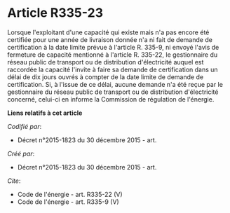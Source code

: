 # Article R335-23

Lorsque l'exploitant d'une capacité qui existe mais n'a pas encore été certifiée pour une année de livraison donnée n'a ni
fait de demande de certification à la date limite prévue à l'article R. 335-9, ni envoyé l'avis de fermeture de capacité
mentionné à l'article R. 335-22, le gestionnaire du réseau public de transport ou de distribution d'électricité auquel est
raccordée la capacité l'invite à faire sa demande de certification dans un délai de dix jours ouvrés à compter de la date
limite de demande de certification. Si, à l'issue de ce délai, aucune demande n'a été reçue par le gestionnaire du réseau
public de transport ou de distribution d'électricité concerné, celui-ci en informe la Commission de régulation de l'énergie.

**Liens relatifs à cet article**

_Codifié par_:

  - Décret n°2015-1823 du 30 décembre 2015 - art.

_Créé par_:

  - Décret n°2015-1823 du 30 décembre 2015 - art.

_Cite_:

  - Code de l'énergie - art. R335-22 (V)
  - Code de l'énergie - art. R335-9 (V)
